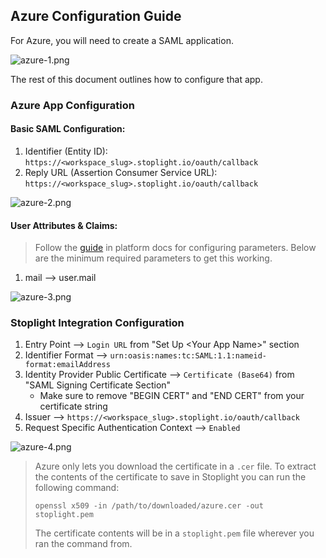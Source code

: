 ## Azure Configuration Guide

For Azure, you will need to create a SAML application. 

![azure-1.png](https://stoplight.io/api/v1/projects/cHJqOjI/images/IZWyc4of9w4)

The rest of this document outlines how to configure that app.

### Azure App Configuration

#### Basic SAML Configuration:

1. Identifier (Entity ID): `https://<workspace_slug>.stoplight.io/oauth/callback`
2. Reply URL (Assertion Consumer Service URL): `https://<workspace_slug>.stoplight.io/oauth/callback` 

![azure-2.png](https://stoplight.io/api/v1/projects/cHJqOjI/images/6BhBrvAVRGg)

#### User Attributes & Claims:

<!-- theme: info -->
> Follow the [guide](https://docs.stoplight.io/docs/platform/ZG9jOjQ1NTQxMg-single-sign-on#saml-assertion-requirements) in platform docs for configuring parameters. Below are the minimum required parameters to get this working.

1. mail --> user.mail

![azure-3.png](https://stoplight.io/api/v1/projects/cHJqOjI/images/SdwNfJmA8lc)

### Stoplight Integration Configuration

1. Entry Point --> `Login URL` from "Set Up \<Your App Name\>" section
2. Identifier Format --> `urn:oasis:names:tc:SAML:1.1:nameid-format:emailAddress`
3. Identity Provider Public Certificate --> `Certificate (Base64)` from "SAML Signing Certificate Section"
    - Make sure to remove "BEGIN CERT" and "END CERT" from your certificate string
4. Issuer --> `https://<workspace_slug>.stoplight.io/oauth/callback`
5. Request Specific Authentication Context --> `Enabled`

![azure-4.png](https://stoplight.io/api/v1/projects/cHJqOjI/images/JG0l3VLtsw0)

<!-- theme: info -->
> Azure only lets you download the certificate in a `.cer` file. To extract the contents of the certificate to save in Stoplight you can run the following command:
> ```
>openssl x509 -in /path/to/downloaded/azure.cer -out stoplight.pem
>```
> The certificate contents will be in a `stoplight.pem` file wherever you ran the command from.
